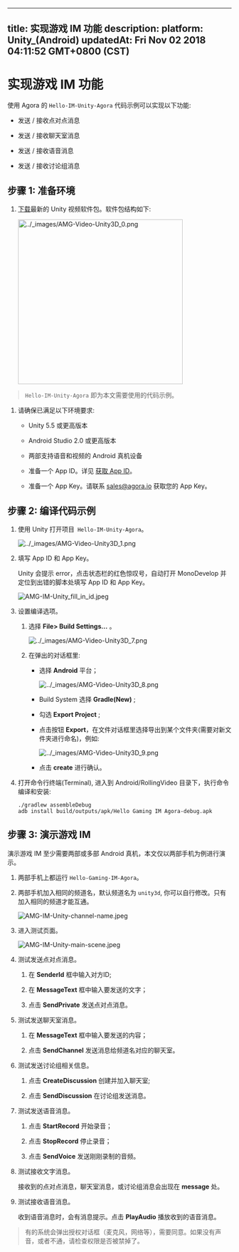 
---
title: 实现游戏 IM 功能
description: 
platform: Unity_(Android)
updatedAt: Fri Nov 02 2018 04:11:52 GMT+0800 (CST)
---
# 实现游戏 IM 功能
使用 Agora 的 `Hello-IM-Unity-Agora` 代码示例可以实现以下功能:

-   发送 / 接收点对点消息

-   发送 / 接收聊天室消息

-   发送 / 接收语音消息

-   发送 / 接收讨论组消息


## 步骤 1: 准备环境

1.  [下载](https://docs.agora.io/cn/Agora%20Platform/downloads)最新的 Unity 视频软件包。软件包结构如下:

    <img alt="../_images/AMG-Video-Unity3D_0.png" src="https://web-cdn.agora.io/docs-files/cn/AMG-Video-Unity3D_0.png" style="width: 370.0px;"/>

> `Hello-IM-Unity-Agora` 即为本文需要使用的代码示例。

   1.  请确保已满足以下环境要求:

       -   Unity 5.5 或更高版本

       -   Android Studio 2.0 或更高版本

       -   两部支持语音和视频的 Android 真机设备

       -   准备一个 App ID。详见 [获取 App ID](../../cn/Agora%20Platform/token.md)。

       -   准备一个 App Key。请联系 [sales@agora.io](mailto:sales@agora.io) 获取您的 App Key。


## 步骤 2: 编译代码示例

1.  使用 Unity 打开项目` Hello-IM-Unity-Agora`。

    <img alt="../_images/AMG-Video-Unity3D_1.png" src="https://web-cdn.agora.io/docs-files/cn/AMG-Video-Unity3D_1.png "/>

2.  填写 App ID 和 App Key。

    Unity 会提示 error，点击状态栏的红色惊叹号，自动打开 MonoDevelop 并定位到出错的脚本处填写 App ID 和 App Key。

	![AMG-IM-Unity_fill_in_id.jpeg](https://agora-web-cdn.oss-cn-beijing.aliyuncs.com/docs-files/1537412885625)

3.  设置编译选项。

    1.  选择 **File\> Build Settings…** 。

        <img alt="../_images/AMG-Video-Unity3D_7.png" src="https://web-cdn.agora.io/docs-files/cn/AMG-Video-Unity3D_7.png"/>

    2.  在弹出的对话框里:

        -   选择 **Android** 平台；

            <img alt="../_images/AMG-Video-Unity3D_8.png" src="https://web-cdn.agora.io/docs-files/cn/AMG-Video-Unity3D_8.png" />

        -   Build System 选择 **Gradle\(New\)** ;

        -   勾选 **Export Project** ;

        -   点击按钮 **Export**，在文件对话框里选择导出到某个文件夹\(需要对新文件夹进行命名\)，例如:

            <img alt="../_images/AMG-Video-Unity3D_9.png" src="https://web-cdn.agora.io/docs-files/cn/AMG-Video-Unity3D_9.png" />

        -   点击 **create** 进行确认。

4.  打开命令行终端\(Terminal\), 进入到 Android/RollingVideo 目录下，执行命令编译和安装:

    ```
    ./gradlew assembleDebug
    adb install build/outputs/apk/Hello Gaming IM Agora-debug.apk
    ```


## 步骤 3: 演示游戏 IM

演示游戏 IM 至少需要两部或多部 Android 真机，本文仅以两部手机为例进行演示。

1.  两部手机上都运行 `Hello-Gaming-IM-Agora`。

2.  两部手机加入相同的频道名，默认频道名为 `unity3d`, 你可以自行修改。只有加入相同的频道才能互通。

	![AMG-IM-Unity-channel-name.jpeg](https://agora-web-cdn.oss-cn-beijing.aliyuncs.com/docs-files/1537412000531)

3.  进入测试页面。

	![AMG-IM-Unity-main-scene.jpeg](https://agora-web-cdn.oss-cn-beijing.aliyuncs.com/docs-files/1537412027030)


   1.  测试发送点对点消息。

       1.  在 **SenderId** 框中输入对方ID;

       2.  在 **MessageText** 框中输入要发送的文字；

       3.  点击 **SendPrivate** 发送点对点消息。

   2.  测试发送聊天室消息。

       1.  在 **MessageText** 框中输入要发送的内容；

       2.  点击 **SendChannel** 发送消息给频道名对应的聊天室。

   3.  测试发送讨论组相关信息。

       1.  点击 **CreateDiscussion** 创建并加入聊天室;

       2.  点击 **SendDiscussion** 在讨论组发送消息。

   4.  测试发送语音消息。

       1.  点击 **StartRecord** 开始录音；

       2.  点击 **StopRecord** 停止录音；

       3.  点击 **SendVoice** 发送刚刚录制的音频。

   5.  测试接收文字消息。

       接收到的点对点消息，聊天室消息，或讨论组消息会出现在 **message** 处。

   6.  测试接收语音消息。

       收到语音消息时，会有消息提示。点击 **PlayAudio** 播放收到的语音消息。
>
> 有的系统会弹出授权对话框（麦克风，网络等），需要同意。如果没有声音，或者不通，请检查权限是否被禁掉了。



